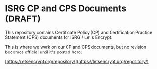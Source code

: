 # ISRG CP and CPS Documents (DRAFT)

This repository contains Certificate Policy (CP) and Certification Practice Statement (CPS) documents for ISRG / Let's Encrypt.

This is where we work on our CP and CPS documents, but no revision becomes official until it's posted here:

[https://letsencrypt.org/repository/](https://letsencrypt.org/repository/)

